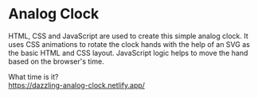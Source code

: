 # Analog Clock

HTML, CSS and JavaScript are used to create this simple analog clock.
It uses CSS animations to rotate the clock hands with the help of an SVG as the basic HTML and CSS layout. 
JavaScript logic helps to move the hand based on the browser's time.

What time is it? <br>
https://dazzling-analog-clock.netlify.app/
